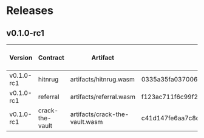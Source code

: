 # Releases

## v0.1.0-rc1

| Version    | Contract       | Artifact                      | Checksum                                                         | Audit | Code ID Testnet | Code ID Mainnet |
|------------|----------------|-------------------------------|------------------------------------------------------------------|-------|------------------|-----------------|
| v0.1.0-rc1 | hitnrug        | artifacts/hitnrug.wasm         | 0335a35fa037006e1eb97faefa17d37af275a20a671c300d7ba97b4f5ca615aa | NONE  |          3809        |                 |
| v0.1.0-rc1 | referral       | artifacts/referral.wasm        | f123ac711f6c99f2c874f0369327fe630c9e249106ecdceb25ee6d962f7acf85 | NONE  |       3806           |                 |
| v0.1.0-rc1 | crack-the-vault      | artifacts/crack-the-vault.wasm        | c41d147fe6aa7c8c4fecf7c4644788540f41116a1c503b0b47d80e71376852e9 | NONE  |       3814           |                 |
